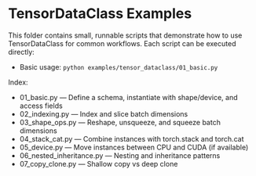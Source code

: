 # TensorDataClass Examples

This folder contains small, runnable scripts that demonstrate how to use TensorDataClass for common workflows. Each script can be executed directly:

- Basic usage: `python examples/tensor_dataclass/01_basic.py`

Index:
- 01_basic.py — Define a schema, instantiate with shape/device, and access fields
- 02_indexing.py — Index and slice batch dimensions
- 03_shape_ops.py — Reshape, unsqueeze, and squeeze batch dimensions
- 04_stack_cat.py — Combine instances with torch.stack and torch.cat
- 05_device.py — Move instances between CPU and CUDA (if available)
- 06_nested_inheritance.py — Nesting and inheritance patterns
- 07_copy_clone.py — Shallow copy vs deep clone

